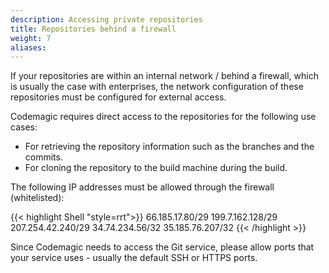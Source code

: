 ```yaml
---
description: Accessing private repositories
title: Repositories behind a firewall
weight: 7
aliases:
---
```


If your repositories are within an internal network / behind a firewall, which is usually the case with enterprises, the network configuration of these repositories must be configured for external access.

Codemagic requires direct access to the repositories for the following use cases:
- For retrieving the repository information such as the branches and the commits.
- For cloning the repository to the build machine during the build.

The following IP addresses must be allowed through the firewall (whitelisted):

{{< highlight Shell "style=rrt">}}
66.185.17.80/29
199.7.162.128/29
207.254.42.240/29
34.74.234.56/32
35.185.76.207/32
{{< /highlight >}}

Since Codemagic needs to access the Git service, please allow ports that your service uses - usually the default SSH or HTTPS ports.
